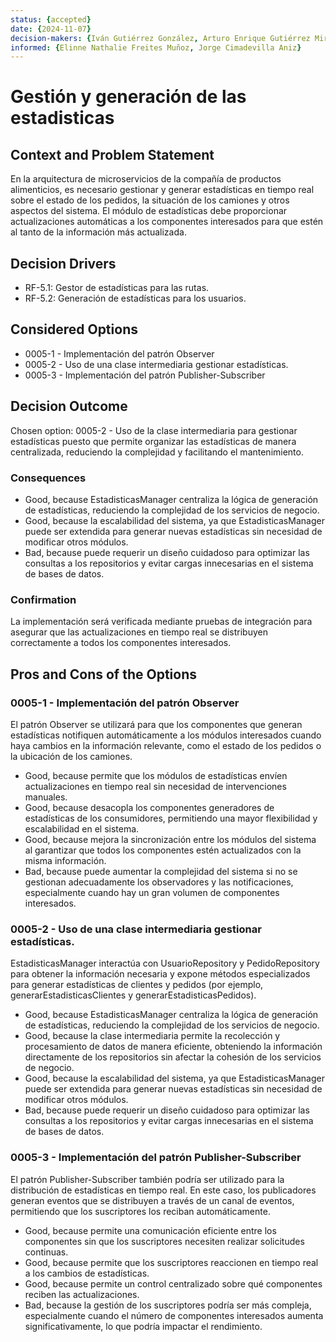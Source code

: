 ```yaml
---
status: {accepted}
date: {2024-11-07}
decision-makers: {Iván Gutiérrez González, Arturo Enrique Gutiérrez Mirandona}
informed: {Elinne Nathalie Freites Muñoz, Jorge Cimadevilla Aniz}
---
```


# Gestión y generación de las estadisticas

## Context and Problem Statement

En la arquitectura de microservicios de la compañía de productos alimenticios, es necesario gestionar y generar estadísticas en tiempo real sobre el estado de los pedidos, la situación de los camiones y otros aspectos del sistema. El módulo de estadísticas debe proporcionar actualizaciones automáticas a los componentes interesados para que estén al tanto de la información más actualizada.

## Decision Drivers

* RF-5.1: Gestor de estadísticas para las rutas.
* RF-5.2: Generación de estadísticas para los usuarios.

## Considered Options

* 0005-1 - Implementación del patrón Observer
* 0005-2 - Uso de una clase intermediaria gestionar estadísticas. 
* 0005-3 - Implementación del patrón Publisher-Subscriber

## Decision Outcome

Chosen option: 0005-2 - Uso de la clase intermediaria para gestionar estadísticas puesto que permite organizar las estadísticas de manera centralizada, reduciendo la complejidad y facilitando el mantenimiento. 

### Consequences

* Good, because EstadisticasManager centraliza la lógica de generación de estadísticas, reduciendo la complejidad de los servicios de negocio.
* Good, because la escalabilidad del sistema, ya que EstadisticasManager puede ser extendida para generar nuevas estadísticas sin necesidad de modificar otros módulos.
* Bad, because puede requerir un diseño cuidadoso para optimizar las consultas a los repositorios y evitar cargas innecesarias en el sistema de bases de datos.

### Confirmation

La implementación será verificada mediante pruebas de integración para asegurar que las actualizaciones en tiempo real se distribuyen correctamente a todos los componentes interesados.

## Pros and Cons of the Options

### 0005-1 - Implementación del patrón Observer

El patrón Observer se utilizará para que los componentes que generan estadísticas notifiquen automáticamente a los módulos interesados cuando haya cambios en la información relevante, como el estado de los pedidos o la ubicación de los camiones.

* Good, because permite que los módulos de estadísticas envíen actualizaciones en tiempo real sin necesidad de intervenciones manuales.
* Good, because desacopla los componentes generadores de estadísticas de los consumidores, permitiendo una mayor flexibilidad y escalabilidad en el sistema.
* Good, because mejora la sincronización entre los módulos del sistema al garantizar que todos los componentes estén actualizados con la misma información.
* Bad, because puede aumentar la complejidad del sistema si no se gestionan adecuadamente los observadores y las notificaciones, especialmente cuando hay un gran volumen de componentes interesados.

### 0005-2 - Uso de una clase intermediaria gestionar estadísticas.

EstadisticasManager interactúa con UsuarioRepository y PedidoRepository para obtener la información necesaria y expone métodos especializados para generar estadísticas de clientes y pedidos (por ejemplo, generarEstadisticasClientes y generarEstadisticasPedidos).

* Good, because EstadisticasManager centraliza la lógica de generación de estadísticas, reduciendo la complejidad de los servicios de negocio.
* Good, because la clase intermediaria permite la recolección y procesamiento de datos de manera eficiente, obteniendo la información directamente de los repositorios sin afectar la cohesión de los servicios de negocio.
* Good, because la escalabilidad del sistema, ya que EstadisticasManager puede ser extendida para generar nuevas estadísticas sin necesidad de modificar otros módulos.
* Bad, because puede requerir un diseño cuidadoso para optimizar las consultas a los repositorios y evitar cargas innecesarias en el sistema de bases de datos.


### 0005-3 - Implementación del patrón Publisher-Subscriber

El patrón Publisher-Subscriber también podría ser utilizado para la distribución de estadísticas en tiempo real. En este caso, los publicadores generan eventos que se distribuyen a través de un canal de eventos, permitiendo que los suscriptores los reciban automáticamente.

* Good, because permite una comunicación eficiente entre los componentes sin que los suscriptores necesiten realizar solicitudes continuas.
* Good, because permite que los suscriptores reaccionen en tiempo real a los cambios de estadísticas.
* Good, because permite un control centralizado sobre qué componentes reciben las actualizaciones.
* Bad, because la gestión de los suscriptores podría ser más compleja, especialmente cuando el número de componentes interesados aumenta significativamente, lo que podría impactar el rendimiento.
